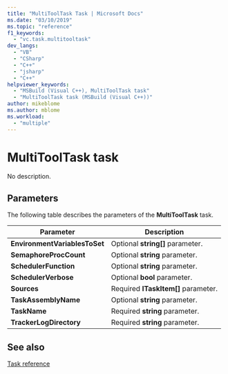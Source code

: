 ```yaml
---
title: "MultiToolTask Task | Microsoft Docs"
ms.date: "03/10/2019"
ms.topic: "reference"
f1_keywords:
  - "vc.task.multitooltask"
dev_langs:
  - "VB"
  - "CSharp"
  - "C++"
  - "jsharp"
  - "C++"
helpviewer_keywords:
  - "MSBuild (Visual C++), MultiToolTask task"
  - "MultiToolTask task (MSBuild (Visual C++))"
author: mikeblome
ms.author: mblome
ms.workload:
  - "multiple"
---
```

# MultiToolTask task

No description.

## Parameters

The following table describes the parameters of the **MultiToolTask** task.

|Parameter|Description|
|---------------|-----------------|
|**EnvironmentVariablesToSet**|Optional **string[]** parameter.|
|**SemaphoreProcCount**|Optional **string** parameter.|
|**SchedulerFunction**|Optional **string** parameter.|
|**SchedulerVerbose**|Optional **bool** parameter.|
|**Sources**|Required **ITaskItem[]** parameter.|
|**TaskAssemblyName**|Optional **string** parameter.|
|**TaskName**|Required **string** parameter.|
|**TrackerLogDirectory**|Required **string** parameter.|

## See also

[Task reference](../msbuild/msbuild-task-reference.md)